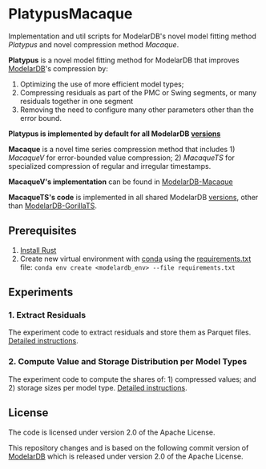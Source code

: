 # PlatypusMacaque
Implementation and util scripts for ModelarDB's novel model fitting method _Platypus_ and novel compression method _Macaque_. 

__Platypus__ is a novel model fitting method for ModelarDB that improves [ModelarDB](https://github.com/ModelarData/ModelarDB-RS)'s compression by:
1. Optimizing the use of more efficient model types;
2. Compressing residuals as part of the PMC or Swing segments, or many residuals together in one segment
3. Removing the need to configure many other parameters other than the error bound. 
   
__Platypus  is implemented by default for all ModelarDB [versions](./ModelarDB-versions/)__ 

__Macaque__ is a novel time series compression method that includes 1) _MacaqueV_ for error-bounded value compression; 2) _MacaqueTS_ for specialized compression of regular and irregular timestamps.

__MacaqueV's implementation__ can be found in [ModelarDB-Macaque](./ModelarDB-versions/ModelarDB-Macaque/)

__MacaqueTS's code__ is implemented in all shared ModelarDB [versions](./ModelarDB-versions/), other than [ModelarDB-GorillaTS](./ModelarDB-versions/ModelarDB-GorillaTS/).

## Prerequisites
1. [Install Rust](https://www.rust-lang.org/tools/install)
2. Create new virtual environment with [conda](https://www.anaconda.com/download/success) using the [requirements.txt](requirements.txt) file: `conda env create <modelardb_env> --file requirements.txt`

## Experiments

### 1. Extract Residuals
The experiment code to extract residuals and store them as Parquet files. [Detailed instructions](Experiments/Extract-Residuals/README.md).

### 2. Compute Value and Storage Distribution per Model Types
The experiment code to compute the shares of: 1) compressed values; and 2) storage sizes per model type. [Detailed instructions](Experiments/Model-Types-Used/README.md).


## License
The code is licensed under version 2.0 of the Apache License.

This repository changes and is based on the following commit version of [ModelarDB](https://github.com/ModelarData/ModelarDB-RS/pull/287) which is released under version 2.0 of the Apache License.

